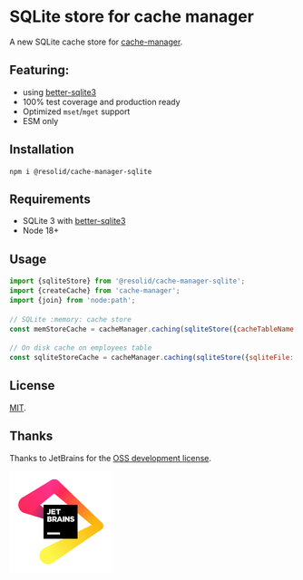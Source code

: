 # SQLite store for cache manager

A new SQLite cache store for [cache-manager](https://github.com/BryanDonovan/node-cache-manager).

## Featuring:

- using [better-sqlite3](https://github.com/WiseLibs/better-sqlite3)
- 100% test coverage and production ready
- Optimized `mset`/`mget` support
- ESM only

## Installation

```
npm i @resolid/cache-manager-sqlite
```

## Requirements

- SQLite 3 with [better-sqlite3](https://github.com/WiseLibs/better-sqlite3)
- Node 18+

## Usage

```js
import {sqliteStore} from '@resolid/cache-manager-sqlite';
import {createCache} from 'cache-manager';
import {join} from 'node:path';

// SQLite :memory: cache store
const memStoreCache = cacheManager.caching(sqliteStore({cacheTableName: 'caches'}));

// On disk cache on employees table
const sqliteStoreCache = cacheManager.caching(sqliteStore({sqliteFile: join(process.cwd(), 'cache.sqlite3'), cacheTableName: 'caches'}))
```

## License

[MIT](./LICENSE).

## Thanks

Thanks to JetBrains for the [OSS development license](https://jb.gg/OpenSourceSupport).

![JetBrain](.github/assets/jetbrain-logo.svg)